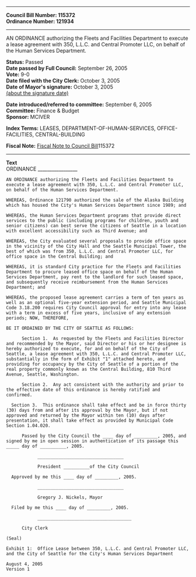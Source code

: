 * * * * *  
  
**Council Bill Number: [](#h0)[](#h2)115372**   
**Ordinance Number: 121934**  
  
* * * * *  
  
AN ORDINANCE authorizing the Fleets and Facilities Department to execute a lease agreement with 350, L.L.C. and Central Promoter LLC, on behalf of the Human Services Department.  
  
**Status:** Passed   
**Date passed by Full Council:** September 26, 2005   
**Vote:** 9-0   
**Date filed with the City Clerk:** October 3, 2005   
**Date of Mayor's signature:** October 3, 2005   
[(about the signature date)](/~public/approvaldate.htm)   
  
  
**Date introduced/referred to committee:** September 6, 2005   
**Committee:** Finance & Budget   
**Sponsor:** MCIVER   
  
**Index Terms:** LEASES, DEPARTMENT-OF-HUMAN-SERVICES, OFFICE-FACILITIES, CENTRAL-BUILDING  
  
**Fiscal Note:** [Fiscal Note to Council Bill](http://clerk.seattle.gov/~public/fnote/115372.htm)[](#h1)[](#h3)115372  
  
* * * * *  
  
**Text**  
    ORDINANCE _________________  
  
    AN ORDINANCE authorizing the Fleets and Facilities Department to  
    execute a lease agreement with 350, L.L.C. and Central Promoter LLC,  
    on behalf of the Human Services Department.  
  
    WHEREAS, Ordinance 121790 authorized the sale of the Alaska Building  
    which has housed the City's Human Services Department since 1989; and  
  
    WHEREAS, the Human Services Department programs that provide direct  
    services to the public (including programs for children, youth and  
    senior citizens) can best serve the citizens of Seattle in a location  
    with excellent accessibility such as Third Avenue; and  
  
    WHEREAS, the City evaluated several proposals to provide office space  
    in the vicinity of the City Hall and the Seattle Municipal Tower, the  
    best of which was from 350, L.L.C. and Central Promoter LLC, for  
    office space in the Central Building; and  
  
    WHEREAS, it is standard City practice for the Fleets and Facilities  
    Department to procure leased office space on behalf of the Human  
    Services Department, pay rent to the landlord for such leased space,  
    and subsequently receive reimbursement from the Human Services  
    Department; and  
  
    WHEREAS, the proposed lease agreement carries a term of ten years as  
    well as an optional five-year extension period, and Seattle Municipal  
    Code 3.18.200 requires City Council approval for entry into any lease  
    with a term in excess of five years, inclusive of any extension  
    periods; NOW, THEREFORE,  
  
    BE IT ORDAINED BY THE CITY OF SEATTLE AS FOLLOWS:  
  
          Section 1.  As requested by the Fleets and Facilities Director  
    and recommended by the Mayor, said Director or his or her designee is  
    hereby authorized to execute, for and on behalf of the City of  
    Seattle, a lease agreement with 350, L.L.C. and Central Promoter LLC,  
    substantially in the form of Exhibit "1" attached hereto, and  
    providing for occupancy by the City of Seattle of a portion of the  
    real property commonly known as the Central Building, 810 Third  
    Avenue, Seattle, Washington.  
  
          Section 2.  Any act consistent with the authority and prior to  
    the effective date of this ordinance is hereby ratified and  
    confirmed.  
  
      Section 3.  This ordinance shall take effect and be in force thirty  
    (30) days from and after its approval by the Mayor, but if not  
    approved and returned by the Mayor within ten (10) days after  
    presentation, it shall take effect as provided by Municipal Code  
    Section 1.04.020.  
  
          Passed by the City Council the ____ day of _________, 2005, and  
    signed by me in open session in authentication of its passage this  
    _____ day of __________, 2005.  
  
                _________________________________  
  
                President __________of the City Council  
  
      Approved by me this ____ day of _________, 2005.  
  
                _________________________________  
  
                Gregory J. Nickels, Mayor  
  
      Filed by me this ____ day of _________, 2005.  
  
                ____________________________________  
  
          City Clerk  
  
    (Seal)  
  
    Exhibit 1:  Office Lease between 350, L.L.C. and Central Promoter LLC, and the City of Seattle for the City's Human Services Department  
  
    August 4, 2005  
    Version 1  
